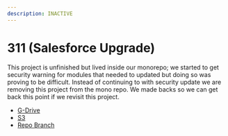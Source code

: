 ```yaml
---
description: INACTIVE
---
```


# 311 \(Salesforce Upgrade\)

This project is unfinished but lived inside our monorepo; we started to get security warning for modules that needed to updated but doing so was proving to be difficult. Instead of continuing to with security update we are removing this project from the mono repo. We made backs so we can get back this point if we revisit this project.

* [G-Drive](https://drive.google.com/file/d/1qwN8-OfvPdtIRaUUtk5j2hrmU8P8r9Kd/view?usp=sharing)
* [S3](https://cob-digital-archives.s3.amazonaws.com/digital/branches/311-indexer.zip)
* [Repo Branch](https://github.com/CityOfBoston/digital/tree/311)



